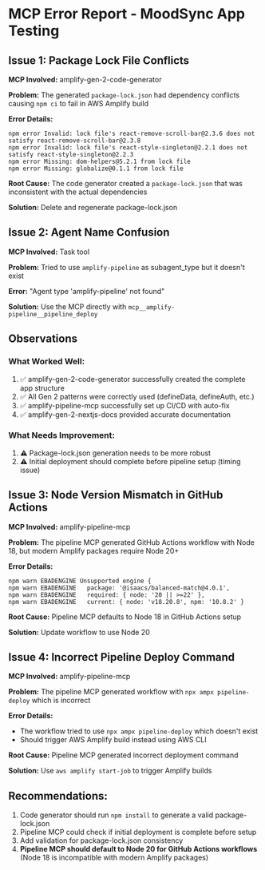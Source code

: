 # MCP Error Report - MoodSync App Testing

## Issue 1: Package Lock File Conflicts

**MCP Involved:** amplify-gen-2-code-generator

**Problem:** The generated `package-lock.json` had dependency conflicts causing `npm ci` to fail in AWS Amplify build

**Error Details:**
```
npm error Invalid: lock file's react-remove-scroll-bar@2.3.6 does not satisfy react-remove-scroll-bar@2.3.8
npm error Invalid: lock file's react-style-singleton@2.2.1 does not satisfy react-style-singleton@2.2.3
npm error Missing: dom-helpers@5.2.1 from lock file
npm error Missing: globalize@0.1.1 from lock file
```

**Root Cause:** The code generator created a `package-lock.json` that was inconsistent with the actual dependencies

**Solution:** Delete and regenerate package-lock.json

## Issue 2: Agent Name Confusion

**MCP Involved:** Task tool

**Problem:** Tried to use `amplify-pipeline` as subagent_type but it doesn't exist

**Error:** "Agent type 'amplify-pipeline' not found"

**Solution:** Use the MCP directly with `mcp__amplify-pipeline__pipeline_deploy`

## Observations

### What Worked Well:
1. ✅ amplify-gen-2-code-generator successfully created the complete app structure
2. ✅ All Gen 2 patterns were correctly used (defineData, defineAuth, etc.)
3. ✅ amplify-pipeline-mcp successfully set up CI/CD with auto-fix
4. ✅ amplify-gen-2-nextjs-docs provided accurate documentation

### What Needs Improvement:
1. ⚠️ Package-lock.json generation needs to be more robust
2. ⚠️ Initial deployment should complete before pipeline setup (timing issue)

## Issue 3: Node Version Mismatch in GitHub Actions

**MCP Involved:** amplify-pipeline-mcp

**Problem:** The pipeline MCP generated GitHub Actions workflow with Node 18, but modern Amplify packages require Node 20+

**Error Details:**
```
npm warn EBADENGINE Unsupported engine {
npm warn EBADENGINE   package: '@isaacs/balanced-match@4.0.1',
npm warn EBADENGINE   required: { node: '20 || >=22' },
npm warn EBADENGINE   current: { node: 'v18.20.8', npm: '10.8.2' }
```

**Root Cause:** Pipeline MCP defaults to Node 18 in GitHub Actions setup

**Solution:** Update workflow to use Node 20

## Issue 4: Incorrect Pipeline Deploy Command

**MCP Involved:** amplify-pipeline-mcp

**Problem:** The pipeline MCP generated workflow with `npx ampx pipeline-deploy` which is incorrect

**Error Details:**
- The workflow tried to use `npx ampx pipeline-deploy` which doesn't exist
- Should trigger AWS Amplify build instead using AWS CLI

**Root Cause:** Pipeline MCP generated incorrect deployment command

**Solution:** Use `aws amplify start-job` to trigger Amplify builds

## Recommendations:
1. Code generator should run `npm install` to generate a valid package-lock.json
2. Pipeline MCP could check if initial deployment is complete before setup
3. Add validation for package-lock.json consistency
4. **Pipeline MCP should default to Node 20 for GitHub Actions workflows** (Node 18 is incompatible with modern Amplify packages)